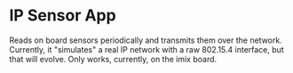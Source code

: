IP Sensor App
=============

Reads on board sensors periodically and transmits them over the network.
Currently, it "simulates" a real IP network with a raw 802.15.4 interface, but
that will evolve. Only works, currently, on the imix board.
